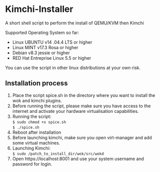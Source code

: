 # Kimchi-Installer
A short shell script to perform the install of QEMU/KVM then Kimchi


Supported Operating System so far: 
- Linux UBUNTU v14 .04.4 LTS or higher
- Linux MINT v17.3 Rosa or higher 
- Debian v8.3 jessie or higher
- RED Hat Entreprise Linux 5.5 or higher

You can use the script in other linux distributions at your own risk. 


## Installation process

1. Place the script spice.sh in the directory where you want to install the wok and kimchi plugins.
2. Before running the script, please make sure you have access to the internet and activate your hardware virtualisation capabilities.
3. Running the script:  
  `$ sudo chmod +x spice.sh`   
  `$ ./spice.sh`
4. Reboot after installation 
5. Before launching kimchi, make sure you open virt-manager and add some virtual machines.
6. Launching Kimchi:  
  `$ sudo /patch_to_install_dir/wok/src/wokd`
7. Open https://localhost:8001 and use your system username and password for login.
